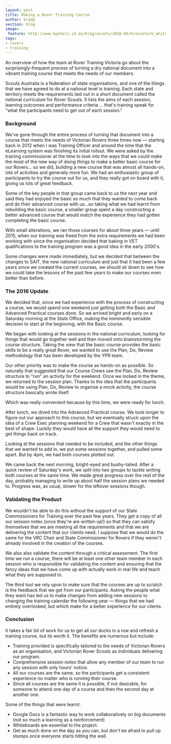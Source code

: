 ```yaml
---
layout: post
title: Making a Rover Training Course
author: bradp
section: blog
image:
 feature: http://www.bpeters.id.au/blog/assets/2016-04/brainstorm_whiteboards.jpg
tags:
- rovers
- training
---
```


An overview of how the team at Rover Training Victoria go about the surprisingly-frequent process of turning a dry national document into a vibrant training course that meets the needs of our members.

<!--more-->

Scouts Australia is a federation of state organisations, and one of the things that we have agreed to do at a national level is training. Each state and territory meets the requirements laid out in a short document called the national curriculum for Rover Scouts. It lists the aims of each session, learning outcomes and performance criteria ... that's training speak for "what the participants need to get out of each session."

### Background

We've gone through the entire process of turning that document into a course that meets the needs of Victorian Rovers three times now — starting back in 2012 when I was Training Officer and around the time that the eLearning system was finishing its initial rollout. We were asked by the training commissioner at the time to look into the ways that we could make the most of the new way of doing things to make a better basic course for our Rovers... so we did, building a new course that was almost all hands-on, lots of activities and generally more fun. We had an enthusiastic group of participants to try the course out for us, and they really got on board with it, giving us lots of great feedback.

Some of the key people in that group came back to us the next year and said they had enjoyed the basic so much that they wanted to come back and do their advanced course with us...so taking what we had learnt from rebuilding the basic course, a smaller group spent a day constructing a better advanced course that would match the experience they had gotten completing the basic course.

With small alterations, we ran those courses for about three years — until 2015, when our training was freed from the extra requirements we had been working with since the organisation decided that baking in VET qualifications to the training program was a good idea in the early 2000's.

Some changes were made immediately, but we decided that between the changes to SAIT, the new national curriculum and just that it had been a few years since we created the current courses, we should sit down to see how we could take the lessons of the past few years to make our courses even better than before.

### The 2016 Update

We decided that, since we had experience with the process of constructing a course, we would spend one weekend just getting both the Basic and Advanced Practical courses done. So we arrived bright and early on a Saturday morning at the State Office, making the imminently sensible decision to start at the beginning, with the Basic course.

We began with looking at the sessions in the national curriculum, looking for things that would go together well and then moved onto brainstorming the course structure. Taking the view that the basic course provides the basic skills to be a really great Rover, we wanted to use the Plan, Do, Review methodology that has been developed by the YPR team.

Our other priority was to make the course as hands-on as possible. So naturally that suggested that our Course Crews use the Plan, Do, Review structure to "run" an activity for the weekend. Once we locked in the theme, we returned to the session plan. Thanks to the idea that the participants would be using Plan, Do, Review to organise a mock activity, the course structure basically wrote itself.

Which was really convenient because by this time, we were ready for lunch.

After lunch, we dived into the Advanced Practical course. We took longer to figure out our approach to this course, but we eventually struck upon the idea of a Crew Exec planning weekend for a Crew that wasn't exactly in the best of shape. Luckily they would have all the support they would need to get things back on track. 

Looking at the sessions that needed to be included, and the other things that we wanted to add in, we put some sessions together, and pulled some apart. But by 4pm, we had both courses plotted out.

We came back the next morning, bright-eyed and bushy-tailed. After a quick review of Saturday's work, we split into two groups to tackle writing both courses at the same time. We made great progress over the rest of the day, probably managing to write up about half the session plans we needed to. Progress was, as usual, slower for the leftover sessions though.

### Validating the Product

We wouldn't be able to do this without the support of our State Commissioners for Training over the past few years. They get a copy of all our session notes (once they're are written up!) so that they can satisfy themselves that we are meeting all the requirements and that we are delivering the content that our clients need. I suppose that we would do the same for the VRC Chair and State Commissioner for Rovers if they weren't already involved in the creation of the courses.

We also also validate the content through a critical assessment. The first time we run a course, there will be at least one other team member in each session who is responsible for validating the content and ensuring that the fancy ideas that we have come up with actually work in real life and teach what they are supposed to.

The third tool we rely upon to make sure that the courses are up to scratch is the feedback that we get from our participants. Asking the people what they want has led us to make changes from adding new sessions to changing the training calendar the following year — things that we had entirely overlooked, but which make for a better experience for our clients.

### Conclusion

It takes a fair bit of work for us to get all our ducks in a row and refresh a training course, but its worth it. The benefits are numerous but include:

* Training provided is specifically tailored to the needs of Victorian Rovers as an organisation, and Victorian Rover Scouts as individuals delivering our program.
* Comprehensive session notes that allow any member of our team to run any session with only hours' notice.
* All our courses are the same, so the participants get a consistent experience no matter who is running their course.
* Since all courses are the same it is possible, if not  desirable, for someone to attend one day of a course and then the second day at another one.

Some of the things that were learnt:

* Google Docs is a fantastic way to work collaboratively on big documents (not so much a learning as a reinforcement)
* Whiteboards are essential to the project.
* Get as much done on the day as you can, but don't be afraid to pull up stumps once everyone starts hitting the wall.

